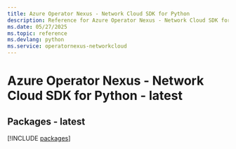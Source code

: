 ```yaml
---
title: Azure Operator Nexus - Network Cloud SDK for Python
description: Reference for Azure Operator Nexus - Network Cloud SDK for Python
ms.date: 05/27/2025
ms.topic: reference
ms.devlang: python
ms.service: operatornexus-networkcloud
---
```

# Azure Operator Nexus - Network Cloud SDK for Python - latest
## Packages - latest
[!INCLUDE [packages](operator-nexus---network-cloud-index.md)]